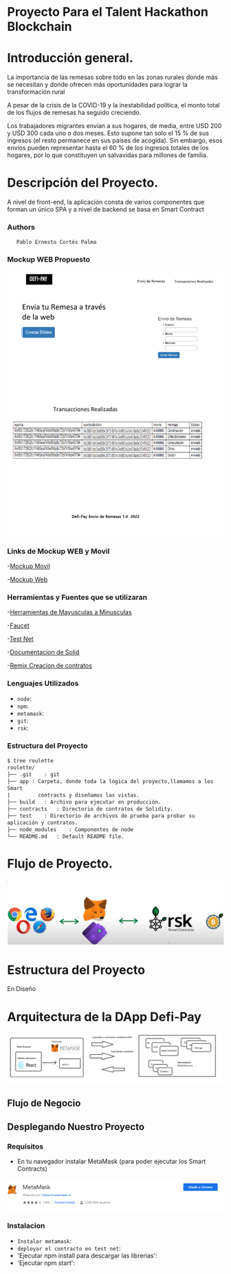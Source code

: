 # Proyecto Para el Talent Hackathon Blockchain

# Introducción general.

La importancia de las remesas sobre todo en las zonas rurales donde más se necesitan y donde ofrecen más oportunidades para lograr la transformación rural

A pesar de la crisis de la COVID-19 y la inestabilidad política, el monto total de los flujos de remesas ha seguido creciendo. 

Los trabajadores migrantes envían a sus hogares, de media, entre USD 200 y USD 300 cada uno o dos meses. Esto supone tan solo el 15 % de sus ingresos (el resto permanece en sus países de acogida). Sin embargo, esos envíos pueden representar hasta el 60 % de los ingresos totales de los hogares, por lo que constituyen un salvavidas para millones de familia. 


# Descripción del Proyecto.

A nivel de front-end, la aplicación consta de varios componentes que forman un único SPA y a nivel de backend se basa en Smart Contract

### Authors
       Pablo Ernesto Cortés Palma

### Mockup WEB  Propuesto 


![Image text](https://github.com/pablojavaprogramador/TalentHackathonBlockchain/blob/main/imagenes/Flujo%20de%20Negocio.png?raw=true)


### Links de Mockup WEB y Movil

-[Mockup Movil](https://previewer.adalo.com/1bf5fe37-53af-4f5e-b3ee-f68c1a915d8c "Mockup Movil")

-[Mockup Web](https://previewer.adalo.com/31bb3d2a-dedd-417e-a452-5ae0c406dbf2?target=818468a1bfad492599706dafa106d579&params=%7B%7D "Mockup Web")


### Herramientas  y Fuentes que se utilizaran

-[Herramientas de Mayusculas a Minusculas](https://mayusculasminusculas.com/ "Mayusculas a Minusculas Herramienta")

-[Faucet](https://faucet.rsk.co/ "faucet")

-[Test Net](https://explorer.testnet.rsk.co/ "rsk explorer")

-[Documentacion de Solid ](https://docs.soliditylang.org/_/downloads/en/v0.8.4/pdf/ "Documentacion Solid")

-[Remix Creacion de contratos ](http://remix.ethereum.org "Remix")



### Lenguajes Utilizados
- `node`: 
- `npm`: 
- `metamask`: 
- `git`: 
- `rsk`: 

### Estructura del Proyecto
  
    $ tree roulette
    roulette/
    ├── .git	: git
    ├── app	: Carpeta, donde toda la lógica del proyecto,llamamos a los Smart 
    |      	  contracts y diseñamos las vistas.		
    ├── build	: Archivo para ejecutar en producción.
    ├── contracts	: Directorio de contratos de Solidity.
    ├── test	: Directorio de archivos de prueba para probar su aplicación y contratos.
    ├── node_modules	: Componentes de node
    └── README.md	: Default README file.

# Flujo de Proyecto.
![Image text](https://github.com/pablojavaprogramador/TalentHackathonBlockchain/blob/main/imagenes/flujoprincipal.jpg?raw=true)


# Estructura del Proyecto
En Diseño

# Arquitectura de la  DApp  Defi-Pay

![Image text](https://github.com/pablojavaprogramador/TalentHackathonBlockchain/blob/main/imagenes/Arquitectura.jpg?raw=true)

## Flujo de Negocio  


## Desplegando Nuestro Proyecto
### Requisitos
- En tu navegador instalar MetaMask  (para poder ejecutar los Smart Contracts)

![Image text](https://github.com/pablojavaprogramador/TalentHackathonBlockchain/blob/main/imagenes/metamask.png?raw=true)

### Instalacion
- `Instalar metamask`:
- `deployar el contracto en test net`:
- 'Ejecutar npm install para descargar las librerias':
- 'Ejecutar npm start':
